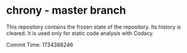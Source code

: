 # chrony - master branch

This repository contains the frozen state of the repository.
Its history is cleared. It is used only for static code
analysis with Codacy.

Commit Time: 1734388246
